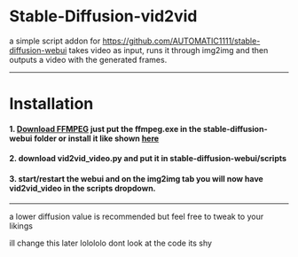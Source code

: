 # Stable-Diffusion-vid2vid

a simple script addon for https://github.com/AUTOMATIC1111/stable-diffusion-webui
takes video as input, runs it through img2img and then outputs a video with the generated frames.

---

# Installation
#### 1. [Download FFMPEG](https://www.gyan.dev/ffmpeg/builds/ffmpeg-git-full.7z) just put the ffmpeg.exe in the stable-diffusion-webui folder or install it like shown [here](https://www.geeksforgeeks.org/how-to-install-ffmpeg-on-windows/)

#### 2. download vid2vid_video.py and put it in stable-diffusion-webui/scripts

#### 3. start/restart the webui and on the img2img tab you will now have vid2vid_video in the scripts dropdown.

---

a lower diffusion value is recommended but feel free to tweak to your likings

ill change this later lolololo
dont look at the code its shy 
